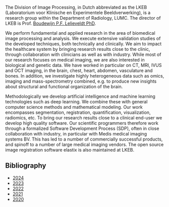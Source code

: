 The Division of Image Processing, in Dutch abbreviated as the LKEB (Laboratorium voor Klinische en Experimentele Beeldverwerking), is a research group within the Department of Radiology, LUMC. The director of LKEB is Prof. [Boudewijn P.F. Lelieveldt PhD](https://lkeb.lumc.nl/portfolio/boudewijn/).

We perform fundamental and applied research in the area of biomedical image processing and analysis. We execute extensive validation studies of the developed techniques, both technically and clinically. We aim to impact the healthcare system by bringing research results close to the clinic, through collaboration with clinicians as well as with industry. While most of our research focuses on medical imaging, we are also interested in biological and genetic data. We have worked in particular on CT, MRI, IVUS and OCT imaging, in the brain, chest, heart, abdomen, vasculature and bones. In addition, we investigate highly heterogeneous data such as omics, imaging and mass-spectrometry combined, e.g. to produce new insights about structural and functional organization of the brain.

Methodologically we develop artificial intelligence and machine learning technologies such as deep learning. We combine these with general computer science methods and mathematical modeling. Our work encompasses segmentation, registration, quantification, visualization, radiomics, etc. To bring our research results close to a clinical end-user we develop high quality software. Our scientific programmers therefore work through a formalized Software Development Process (SDP), often in close collaboration with industry, in particular with Medis medical imaging systems BV. This has led to a number of commercially successful products, and spinoff to a number of large medical imaging vendors. The open source image registration software elastix is also maintained at LKEB.

## Bibliography
* [2024](2024.html)
* [2023](2023.html)
* [2022](2022.html)
* [2021](2021.html)
* [2020](2020.html)